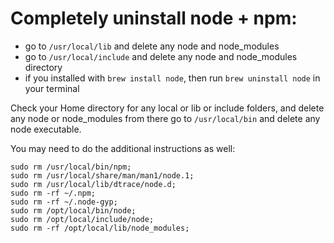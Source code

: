 # Completely uninstall node + npm:

- go to `/usr/local/lib` and delete any node and node_modules
- go to `/usr/local/include` and delete any node and node_modules directory
- if you installed with `brew install node`, then run `brew uninstall node` in your terminal

Check your Home directory for any local or lib or include folders, and delete any node or node_modules from there
go to `/usr/local/bin` and delete any node executable.

You may need to do the additional instructions as well:

```shell
sudo rm /usr/local/bin/npm;
sudo rm /usr/local/share/man/man1/node.1;
sudo rm /usr/local/lib/dtrace/node.d;
sudo rm -rf ~/.npm;
sudo rm -rf ~/.node-gyp;
sudo rm /opt/local/bin/node;
sudo rm /opt/local/include/node;
sudo rm -rf /opt/local/lib/node_modules;
```
